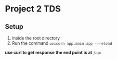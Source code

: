 # Project 2 TDS


## Setup
1. Inside the root directory
2. Run the command `uvicorn app.main:app --reload`

__use curl to get response the end point is at__ `/api` 


